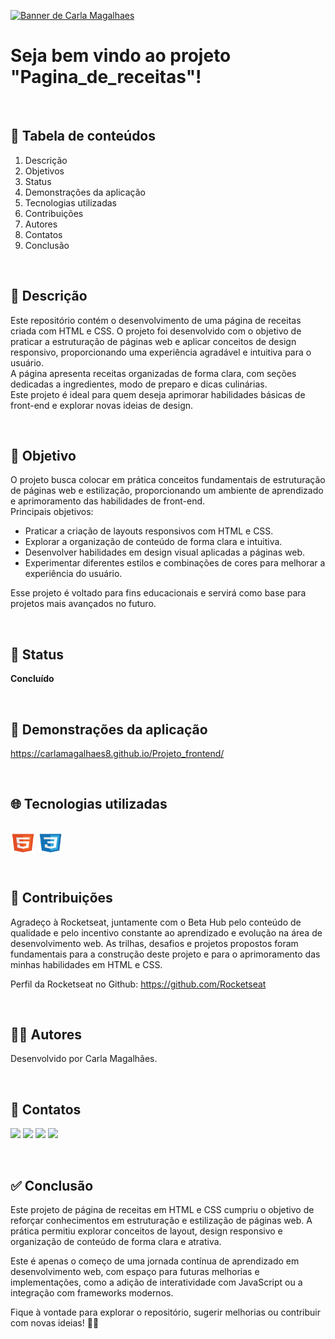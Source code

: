 [![Banner de Carla Magalhaes](https://github.com/user-attachments/assets/433fe11c-644e-44e6-b331-c012a2d371aa)](https://github.com/carlamagalhaes8)
<br><h1>Seja bem vindo ao projeto "Pagina_de_receitas"!</h1>

<br><h2>📑 Tabela de conteúdos</h2>
1. Descrição<br>
2. Objetivos<br>
3. Status<br>
4. Demonstrações da aplicação<br>
5. Tecnologias utilizadas<br>
6. Contribuições<br>
7. Autores<br>
8. Contatos<br>
9. Conclusão

<br><h2>📖 Descrição</h2>
Este repositório contém o desenvolvimento de uma página de receitas criada com HTML e CSS. O projeto foi desenvolvido com o objetivo de praticar a estruturação de páginas web e aplicar conceitos de design responsivo, proporcionando uma experiência agradável e intuitiva para o usuário.<br>
A página apresenta receitas organizadas de forma clara, com seções dedicadas a ingredientes, modo de preparo e dicas culinárias.<br>
Este projeto é ideal para quem deseja aprimorar habilidades básicas de front-end e explorar novas ideias de design.

<br><h2>🎯 Objetivo</h2>
O projeto busca colocar em prática conceitos fundamentais de estruturação de páginas web e estilização, proporcionando um ambiente de aprendizado e aprimoramento das habilidades de front-end.<br>
Principais objetivos:<br>
  - Praticar a criação de layouts responsivos com HTML e CSS.
  - Explorar a organização de conteúdo de forma clara e intuitiva.
  - Desenvolver habilidades em design visual aplicadas a páginas web.
  - Experimentar diferentes estilos e combinações de cores para melhorar a experiência do usuário.
    
Esse projeto é voltado para fins educacionais e servirá como base para projetos mais avançados no futuro.

<br><h2>📌 Status</h2>
**Concluído**

<br><h2>👀 Demonstrações da aplicação</h2>
https://carlamagalhaes8.github.io/Projeto_frontend/

<br><h2>🌐 Tecnologias utilizadas</h2>
<div style="display: inline_block"><br>
<img align="center" alt="Rafa-HTML" height="30" width="40" src="https://raw.githubusercontent.com/devicons/devicon/master/icons/html5/html5-original.svg">
  <img align="center" alt="Rafa-CSS" height="30" width="40" src="https://raw.githubusercontent.com/devicons/devicon/master/icons/css3/css3-original.svg">
</div>

<br><h2>🤝 Contribuições</h2>
Agradeço à Rocketseat, juntamente com o Beta Hub pelo conteúdo de qualidade e pelo incentivo constante ao aprendizado e evolução na área de desenvolvimento web. As trilhas, desafios e projetos propostos foram fundamentais para a construção deste projeto e para o aprimoramento das minhas habilidades em HTML e CSS.<br>

Perfil da Rocketseat no Github: https://github.com/Rocketseat

<br><h2>👨‍💻 Autores</h2>
Desenvolvido por Carla Magalhães.

<br><h2>📧 Contatos</h2>
<div> 
  <a href="https://www.instagram.com/carla_magalhaes404/" target="_blank"><img src="https://img.shields.io/badge/-Instagram-%23E4405F?style=for-the-badge&logo=instagram&logoColor=white" target="_blank"></a>
 <a href="https://discord.com/channels/@me" target="_blank"><img src="https://img.shields.io/badge/Discord-7289DA?style=for-the-badge&logo=discord&logoColor=white" target="_blank"></a> 
  <a href = "mailto:carlamagalhaes404@gmail.com"><img src="https://img.shields.io/badge/-Gmail-%23333?style=for-the-badge&logo=gmail&logoColor=white" target="_blank"></a>
  <a href="https://www.linkedin.com/in/carla-magalh%C3%A3es-4039b6288/" target="_blank"><img src="https://img.shields.io/badge/-LinkedIn-%230077B5?style=for-the-badge&logo=linkedin&logoColor=white" target="_blank"></a> 
</div>

<br><h2>✅ Conclusão</h2>
Este projeto de página de receitas em HTML e CSS cumpriu o objetivo de reforçar conhecimentos em estruturação e estilização de páginas web. A prática permitiu explorar conceitos de layout, design responsivo e organização de conteúdo de forma clara e atrativa.

Este é apenas o começo de uma jornada contínua de aprendizado em desenvolvimento web, com espaço para futuras melhorias e implementações, como a adição de interatividade com JavaScript ou a integração com frameworks modernos.

Fique à vontade para explorar o repositório, sugerir melhorias ou contribuir com novas ideias! 🍳✨
